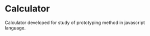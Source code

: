 <h1><b>Calculator</b></h1>

<p>Calculator developed for study of prototyping method in javascript language.</p>
